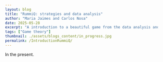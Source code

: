 ```yaml
---
layout: blog
title: "RummiQ: strategies and data analysis"
author: "Maria Jaimes and Carlos Nosa"
date: 2025-05-28
excerpt: "A introduction to a beautiful game from the data analysis and game theory"
tags: ["Game theory"]
thumbnail: ./assets/blogs_content/in_progress.jpg
permalink: /IntroductionRummiQ/
---
```


In the present.
